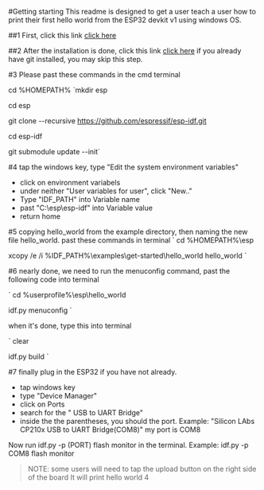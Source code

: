 #Getting starting
This readme is designed to get a user teach a user how to print their first hello world from the ESP32 devkit v1 using windows OS.

##1 First, click this link [click here](https://dl.espressif.com/dl/esp-idf-tools-setup-1.2.exe)

##2 After the installation is done, click this link [click here](https://gitforwindows.org/)
    if you already have git installed, you may skip this step.

#3 Please past these commands in the cmd terminal

cd %HOMEPATH%
`mkdir esp

cd esp

git clone --recursive https://github.com/espressif/esp-idf.git

cd esp-idf

git submodule update --init`

#4 tap the windows key, type "Edit the system environment variables"
- click on environment variabels
- under neither "User variables for user", click "New.."
- Type "IDF_PATH" into Variable name
- past "C:\esp\esp-idf" into Variable value
- return home

#5 copying hello_world from the example directory, then naming the new file hello_world. past these commands in terminal
` cd %HOMEPATH%\esp

 xcopy /e /i %IDF_PATH%\examples\get-started\hello_world hello_world `

#6 nearly done, we need to run the menuconfig command, past the following code into terminal

` cd %userprofile%\esp\hello_world

 idf.py menuconfig `

when it's done, type this into terminal

` clear

 idf.py build `

#7 finally plug in the ESP32 if you have not already. 
- tap windows key
- type "Device Manager"
- click on Ports
- search for the " USB to UART Bridge"
- inside the the parentheses, you should the port. Example: "Silicon LAbs CP210x USB to UART Bridge(COM8)"
my port is COM8

Now run idf.py -p (PORT) flash monitor in the terminal.
Example: idf.py -p COM8 flash monitor

>NOTE: some users will need to tap the upload button on the right side of the board
It will print hello world 4 
